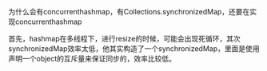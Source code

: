 为什么会有concurrenthashmap，有Collections.synchronizedMap，还要在实现concurrenthashmap

首先，hashmap在多线程下，进行resize的时候，可能会出现死循环，其次synchronizedMap效率太低，他其实构造了一个synchronizedMap，里面是使用声明一个object的互斥量来保证同步的，效率比较低。

